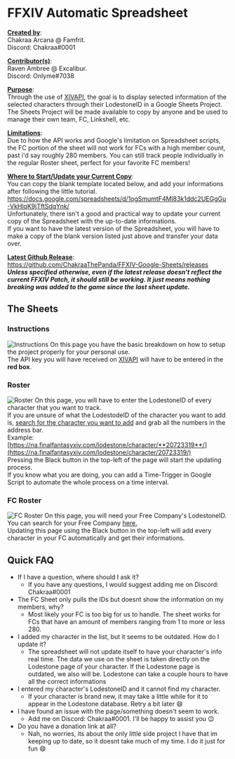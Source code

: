 # FFXIV Automatic Spreadsheet
<ins>**Created by**</ins>:  
Chakraa Arcana @ Famfrit.  
Discord: Chakraa#0001

<ins>**Contributor(s)**</ins>:  
Raven Ambree @ Excalibur.  
Discord: Onlyme#7038

<ins>**Purpose**</ins>:  
Through the use of [XIVAPI](https://xivapi.com/), the goal is to display selected information of the
selected characters through their LodestoneID in a Google Sheets Project.  
The Sheets Project will be made available to copy by anyone and be used to manage their own team, FC, Linkshell, etc.

<ins>**Limitations**</ins>:  
Due to how the API works and Google's limitation on Spreadsheet scripts, the FC portion of the sheet will not work for FCs with a high member count, past i'd say roughly 280 members.
You can still track people individually in the regular Roster sheet, perfect for your favorite FC members!

<ins>**Where to Start/Update your Current Copy**</ins>:  
You can copy the blank template located below, and add your informations after following the little tutorial.
https://docs.google.com/spreadsheets/d/1ogSmumtF4Ml83k1ddc2UEGgGu-VkHlqK9jTftSdqYnk/  
Unfortunately, there isn't a good and practical way to update your current copy of the Spreadsheet with the up-to-date informations.  
If you want to have the latest version of the Spreadsheet, you will have to make a copy of the blank version listed just above and transfer your data over.

<ins>**Latest Github Release**</ins>:  
https://github.com/ChakraaThePanda/FFXIV-Google-Sheets/releases  
***Unless specified otherwise, even if the latest release doesn't reflect the current FFXIV Patch, it should still be working. It just means nothing breaking was added to the game since the last sheet update.***

## The Sheets

### Instructions
![Instructions](https://imgur.com/JskAW0g.png)
On this page you have the basic breakdown on how to setup the project properly for your personal use.  
The API key you will have received on [XIVAPI](https://xivapi.com/) will have to be entered in the **red box**.

### Roster
![Roster](https://imgur.com/55oIpUO.png)
On this page, you will have to enter the LodestoneID of every character that you want to track.  
If you are unsure of what the LodestodeID of the character you want to add is, [search for the character you want to add](https://na.finalfantasyxiv.com/lodestone/character/) and grab all the numbers in the address bar.  
Example: [https://na.finalfantasyxiv.com/lodestone/character/**20723319**/](https://na.finalfantasyxiv.com/lodestone/character/20723319/)  
Pressing the Black button in the top-left of the page will start the updating process.  
If you know what you are doing, you can add a Time-Trigger in Google Script to automate the whole process on a time interval.

### FC Roster
![FC Roster](https://imgur.com/lVsGg5s.png)
On this page, you will need your Free Company's LodestoneID.
You can search for your Free Company [here.](https://na.finalfantasyxiv.com/lodestone/freecompany/)  
Updating this page using the Black button in the top-left will add every character in your FC automatically and get their informations.

## Quick FAQ
* If I have a question, where should I ask it?
  * If you have any questions, I would suggest adding me on Discord: Chakraa#0001
* The FC Sheet only pulls the IDs but doesnt show the information on my members, why?
  * Most likely your FC is too big for us to handle. The sheet works for FCs that have an amount of members ranging from 1 to more or less 280.
* I added my character in the list, but it seems to be outdated. How do I update it?
  * The spreadsheet will not update itself to have your character's info real time. The data we use on the sheet is taken directly on the Lodestone page of your character. If the Lodestone page is outdated, we also will be. Lodestone can take a couple hours to have all the correct informations
* I entered my character's LodestoneID and it cannot find my character.
  * If your character is brand new, it may take a little while for it to appear in the Lodestone database. Retry a bit later :smile:
* I have found an issue with the page/something doesn't seem to work.
  * Add me on Discord: Chakraa#0001. I'll be happy to assist you :wink:
* Do you have a donation link at all?
  * Nah, no worries, its about the only little side project I have that im keeping up to date, so it doesnt take much of my time. I do it just for fun :smile: